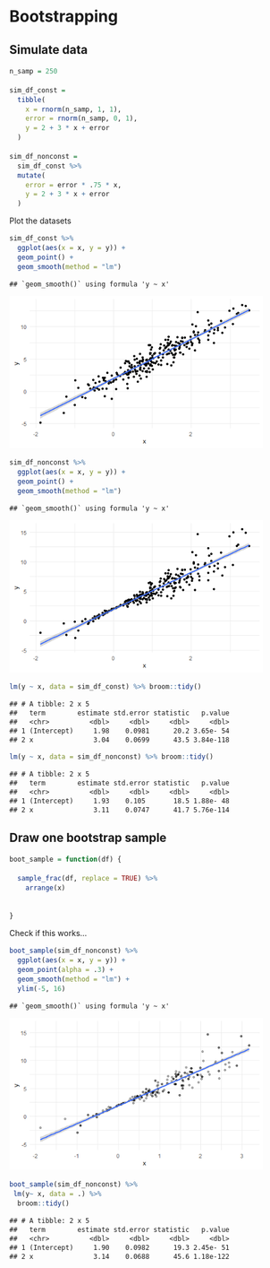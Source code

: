 Bootstrapping
================

## Simulate data

``` r
n_samp = 250

sim_df_const =
  tibble(
    x = rnorm(n_samp, 1, 1),
    error = rnorm(n_samp, 0, 1),
    y = 2 + 3 * x + error
  )

sim_df_nonconst =
  sim_df_const %>%
  mutate(
    error = error * .75 * x,
    y = 2 + 3 * x + error
  )
```

Plot the datasets

``` r
sim_df_const %>%
  ggplot(aes(x = x, y = y)) +
  geom_point() +
  geom_smooth(method = "lm")
```

    ## `geom_smooth()` using formula 'y ~ x'

<img src="bootstrapping_files/figure-gfm/unnamed-chunk-2-1.png" width="90%" />

``` r
sim_df_nonconst %>%
  ggplot(aes(x = x, y = y)) +
  geom_point() +
  geom_smooth(method = "lm")
```

    ## `geom_smooth()` using formula 'y ~ x'

<img src="bootstrapping_files/figure-gfm/unnamed-chunk-2-2.png" width="90%" />

``` r
lm(y ~ x, data = sim_df_const) %>% broom::tidy()
```

    ## # A tibble: 2 x 5
    ##   term        estimate std.error statistic   p.value
    ##   <chr>          <dbl>     <dbl>     <dbl>     <dbl>
    ## 1 (Intercept)     1.98    0.0981      20.2 3.65e- 54
    ## 2 x               3.04    0.0699      43.5 3.84e-118

``` r
lm(y ~ x, data = sim_df_nonconst) %>% broom::tidy()
```

    ## # A tibble: 2 x 5
    ##   term        estimate std.error statistic   p.value
    ##   <chr>          <dbl>     <dbl>     <dbl>     <dbl>
    ## 1 (Intercept)     1.93    0.105       18.5 1.88e- 48
    ## 2 x               3.11    0.0747      41.7 5.76e-114

## Draw one bootstrap sample

``` r
boot_sample = function(df) {
  
  sample_frac(df, replace = TRUE) %>%
    arrange(x)
  
  
}
```

Check if this works…

``` r
boot_sample(sim_df_nonconst) %>%
  ggplot(aes(x = x, y = y)) +
  geom_point(alpha = .3) +
  geom_smooth(method = "lm") +
  ylim(-5, 16)
```

    ## `geom_smooth()` using formula 'y ~ x'

<img src="bootstrapping_files/figure-gfm/unnamed-chunk-5-1.png" width="90%" />

``` r
boot_sample(sim_df_nonconst) %>%
 lm(y~ x, data = .) %>%
  broom::tidy()
```

    ## # A tibble: 2 x 5
    ##   term        estimate std.error statistic   p.value
    ##   <chr>          <dbl>     <dbl>     <dbl>     <dbl>
    ## 1 (Intercept)     1.90    0.0982      19.3 2.45e- 51
    ## 2 x               3.14    0.0688      45.6 1.18e-122
